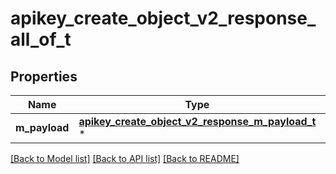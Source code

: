 # apikey_create_object_v2_response_all_of_t

## Properties
Name | Type | Description | Notes
------------ | ------------- | ------------- | -------------
**m_payload** | [**apikey_create_object_v2_response_m_payload_t**](apikey_create_object_v2_response_m_payload.md) \* |  | 

[[Back to Model list]](../README.md#documentation-for-models) [[Back to API list]](../README.md#documentation-for-api-endpoints) [[Back to README]](../README.md)


